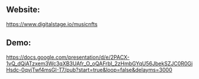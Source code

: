 ## Website: 
https://www.digitalstage.io/musicnfts

## Demo: 
https://docs.google.com/presentation/d/e/2PACX-1vQ_dQjATzxem3Wc3qXB3UAfr_O_oQAFrbI_2zHmbGYqU56JbekSZJC0R0GiHsdc-0qvjTwf4msGI-T7/pub?start=true&loop=false&delayms=3000